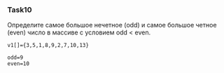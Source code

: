 ### Task10

Определите самое большое нечетное (odd) и самое большое четное (even) число в массиве с условием odd < even.

```
v1[]={3,5,1,8,9,2,7,10,13}

odd=9
even=10
```
